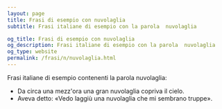 ```yaml
---
layout: page
title: Frasi di esempio con nuvolaglia 
subtitle: Frasi italiane di esempio con la parola  nuvolaglia

og_title: Frasi di esempio con nuvolaglia 
og_description: Frasi italiane di esempio con la parola  nuvolaglia
og_type: website
permalink: /frasi/n/nuvolaglia.html
---
```


Frasi italiane di esempio contenenti la parola nuvolaglia:


- Da circa una mezz'ora una gran nuvolaglia copriva il cielo.
- Aveva detto: «Vedo laggiù una nuvolaglia che mi sembrano truppe».
